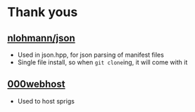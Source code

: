 # Thank yous
## [nlohmann/json](http://GitHub.com/nlohmann/json)
- Used in json.hpp, for json parsing of manifest files
- Single file install, so when `git clone`ing, it will come with it
## [000webhost](http://000webhost.com)
- Used to host sprigs
